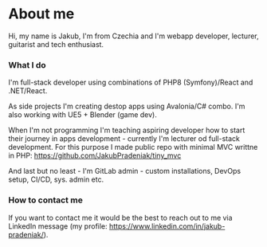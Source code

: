 # About me
Hi, my name is Jakub, I'm from Czechia and I'm webapp developer, lecturer, guitarist and tech enthusiast.

### What I do
I'm full-stack developer using combinations of PHP8 (Symfony)/React and .NET/React.

As side projects I'm creating destop apps using Avalonia/C# combo. I'm also working with UE5 + Blender (game dev).

When I'm not programming I'm teaching aspiring developer how to start their journey in apps development - currently I'm lecturer od full-stack development.
For this purpose I made public repo with minimal MVC writtne in PHP: https://github.com/JakubPradeniak/tiny_mvc
  
And last but no least - I'm GitLab admin - custom installations, DevOps setup, CI/CD, sys. admin etc.

### How to contact me
If you want to contact me it would be the best to reach out to me via LinkedIn message (my profile: https://www.linkedin.com/in/jakub-pradeniak/).
